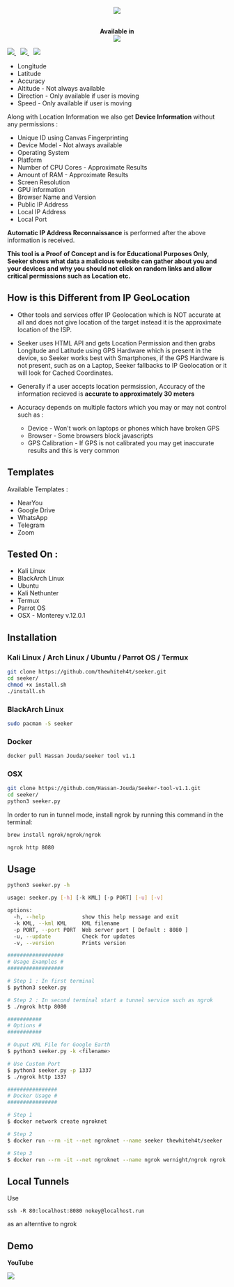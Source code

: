 <p align="center"><img src="https://i.imgur.com/DIpuNTI.jpg"></p>



<p align="center">
  <br>
  <b>Available in</b>
  <br>
  <img src="https://i.imgur.com/1wJVDV5.png">
</p>

<p>
  <a style="margin-right: 10px;" href="https://github.com/thewhiteh4t/seeker#installation">
    <img src="https://dabuttonfactory.com/button.png?t=INSTALL&f=Open+Sans&ts=15&tc=000&hp=25&vp=10&c=5&bgt=unicolored&bgc=00e2ff">
  </a>
  <a style="margin-right: 10px;" href="https://github.com/thewhiteh4t/seeker#usage">
    <img src="https://dabuttonfactory.com/button.png?t=USAGE&f=Open+Sans&ts=15&tc=000&hp=25&vp=10&c=5&bgt=unicolored&bgc=00e2ff">
  </a>
  <a href="https://github.com/thewhiteh4t/seeker#demo">
    <img src="https://dabuttonfactory.com/button.png?t=DEMO&f=Open+Sans&ts=15&tc=000&hp=25&vp=10&c=5&bgt=unicolored&bgc=00e2ff">
  </a>
</p>

- Longitude
- Latitude
- Accuracy
- Altitude - Not always available
- Direction - Only available if user is moving
- Speed - Only available if user is moving

Along with Location Information we also get **Device Information** without any permissions :

- Unique ID using Canvas Fingerprinting
- Device Model - Not always available
- Operating System
- Platform
- Number of CPU Cores - Approximate Results
- Amount of RAM - Approximate Results
- Screen Resolution
- GPU information
- Browser Name and Version
- Public IP Address
- Local IP Address
- Local Port

**Automatic IP Address Reconnaissance** is performed after the above information is received.

**This tool is a Proof of Concept and is for Educational Purposes Only, Seeker shows what data a malicious website can gather about you and your devices and why you should not click on random links and allow critical permissions such as Location etc.**

## How is this Different from IP GeoLocation

- Other tools and services offer IP Geolocation which is NOT accurate at all and does not give location of the target instead it is the approximate location of the ISP.

- Seeker uses HTML API and gets Location Permission and then grabs Longitude and Latitude using GPS Hardware which is present in the device, so Seeker works best with Smartphones, if the GPS Hardware is not present, such as on a Laptop, Seeker fallbacks to IP Geolocation or it will look for Cached Coordinates.

- Generally if a user accepts location permsission, Accuracy of the information recieved is **accurate to approximately 30 meters**

- Accuracy depends on multiple factors which you may or may not control such as :
  - Device - Won't work on laptops or phones which have broken GPS
  - Browser - Some browsers block javascripts
  - GPS Calibration - If GPS is not calibrated you may get inaccurate results and this is very common

## Templates

Available Templates :

- NearYou
- Google Drive
- WhatsApp
- Telegram
- Zoom

## Tested On :

- Kali Linux
- BlackArch Linux
- Ubuntu
- Kali Nethunter
- Termux
- Parrot OS
- OSX - Monterey v.12.0.1

## Installation

### Kali Linux / Arch Linux / Ubuntu / Parrot OS / Termux

```bash
git clone https://github.com/thewhiteh4t/seeker.git
cd seeker/
chmod +x install.sh
./install.sh
```

### BlackArch Linux

```bash
sudo pacman -S seeker
```

### Docker

```bash
docker pull Hassan Jouda/seeker tool v1.1
```

### OSX

```bash
git clone https://github.com/Hassan-Jouda/Seeker-tool-v1.1.git
cd seeker/
python3 seeker.py
```

In order to run in tunnel mode, install ngrok by running this command in the terminal:

```bash
brew install ngrok/ngrok/ngrok

ngrok http 8080
```

## Usage

```bash
python3 seeker.py -h

usage: seeker.py [-h] [-k KML] [-p PORT] [-u] [-v]

options:
  -h, --help            show this help message and exit
  -k KML, --kml KML     KML filename
  -p PORT, --port PORT  Web server port [ Default : 8080 ]
  -u, --update          Check for updates
  -v, --version         Prints version

##################
# Usage Examples #
##################

# Step 1 : In first terminal
$ python3 seeker.py

# Step 2 : In second terminal start a tunnel service such as ngrok
$ ./ngrok http 8080

###########
# Options #
###########

# Ouput KML File for Google Earth
$ python3 seeker.py -k <filename>

# Use Custom Port
$ python3 seeker.py -p 1337
$ ./ngrok http 1337

################
# Docker Usage #
################

# Step 1
$ docker network create ngroknet

# Step 2
$ docker run --rm -it --net ngroknet --name seeker thewhiteh4t/seeker

# Step 3
$ docker run --rm -it --net ngroknet --name ngrok wernight/ngrok ngrok http seeker:8080
```

## Local Tunnels

Use

```
ssh -R 80:localhost:8080 nokey@localhost.run
```

as an alterntive to ngrok

## Demo

**YouTube**

<a >
  <img src="https://media.discordapp.net/attachments/822514571394285659/968929646135640074/unknown.png?width=548&height=413">
</a>
